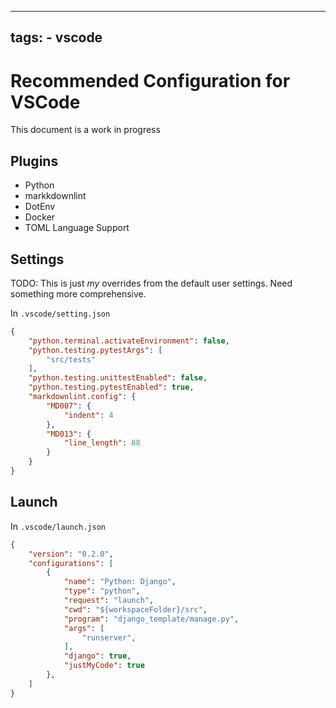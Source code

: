 ______________________________________________________________________

## tags: - vscode

# Recommended Configuration for VSCode

This document is a work in progress

## Plugins

- Python
- markkdownlint
- DotEnv
- Docker
- TOML Language Support

## Settings

TODO: This is just _my_ overrides from the default user settings. Need something more
comprehensive.

In `.vscode/setting.json`

```json
{
    "python.terminal.activateEnvironment": false,
    "python.testing.pytestArgs": [
        "src/tests"
    ],
    "python.testing.unittestEnabled": false,
    "python.testing.pytestEnabled": true,
    "markdownlint.config": {
        "MD007": {
            "indent": 4
        },
        "MD013": {
            "line_length": 88
        }
    }
}
```

## Launch

In `.vscode/launch.json`

```json
{
    "version": "0.2.0",
    "configurations": [
        {
            "name": "Python: Django",
            "type": "python",
            "request": "launch",
            "cwd": "${workspaceFolder}/src",
            "program": "django_template/manage.py",
            "args": [
                "runserver",
            ],
            "django": true,
            "justMyCode": true
        },
    ]
}

```
